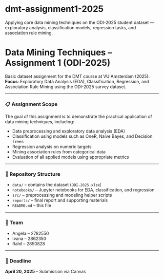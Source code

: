 # dmt-assignment1-2025
Applying core data mining techniques on the ODI-2025 student dataset — exploratory analysis, classification models, regression tasks, and association rule mining.

# Data Mining Techniques – Assignment 1 (ODI-2025)

Basic dataset assignment for the DMT course at VU Amsterdam (2025).  
**Focus**: Exploratory Data Analysis (EDA), Classification, Regression, and Association Rule Mining using the ODI-2025 survey dataset.

---

### 📋 Assignment Scope

The goal of this assignment is to demonstrate the practical application of data mining techniques, including:

- Data preprocessing and exploratory data analysis (EDA)
- Classification using models such as OneR, Naive Bayes, and Decision Trees
- Regression analysis on numeric targets
- Mining association rules from categorical data
- Evaluation of all applied models using appropriate metrics

---

### 📂 Repository Structure

- `data/` – contains the dataset (`ODI-2025.xlsx`)
- `notebooks/` – Jupyter notebooks for EDA, classification, and regression
- `src/` – preprocessing and modeling helper scripts
- `reports/` – final report and supporting materials
- `README.md` – this file

---

### 👥 Team

- Angela – 2782550
- Ivana – 2862350
- Rahil – 2850828

---

### 📅 Deadline

**April 20, 2025** – Submission via Canvas


